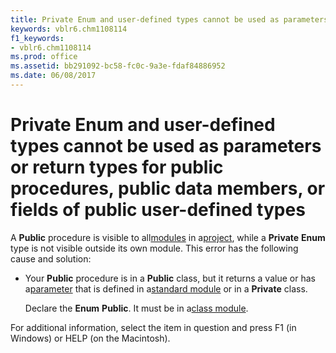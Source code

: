 ```yaml
---
title: Private Enum and user-defined types cannot be used as parameters or return types for public procedures, public data members, or fields of public user-defined types
keywords: vblr6.chm1108114
f1_keywords:
- vblr6.chm1108114
ms.prod: office
ms.assetid: bb291092-bc58-fc0c-9a3e-fdaf84886952
ms.date: 06/08/2017
---
```



# Private Enum and user-defined types cannot be used as parameters or return types for public procedures, public data members, or fields of public user-defined types

A **Public** procedure is visible to all[modules](vbe-glossary.md) in a[project](vbe-glossary.md), while a **Private** **Enum** type is not visible outside its own module. This error has the following cause and solution:



- Your **Public** procedure is in a **Public** class, but it returns a value or has a[parameter](vbe-glossary.md) that is defined in a[standard module](vbe-glossary.md) or in a **Private** class.
    
    Declare the **Enum** **Public**. It must be in a[class module](vbe-glossary.md).
    

For additional information, select the item in question and press F1 (in Windows) or HELP (on the Macintosh).

